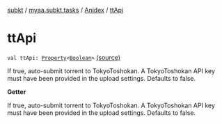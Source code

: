 [subkt](../../index.md) / [myaa.subkt.tasks](../index.md) / [Anidex](index.md) / [ttApi](./tt-api.md)

# ttApi

`val ttApi: `[`Property`](https://docs.gradle.org/current/javadoc/org/gradle/api/provider/Property.html)`<`[`Boolean`](https://kotlinlang.org/api/latest/jvm/stdlib/kotlin/-boolean/index.html)`>` [(source)](https://github.com/Myaamori/SubKt/blob/0.1.10/src/main/kotlin/myaa/subkt/tasks/tasks.kt#L1196)

If true, auto-submit torrent to TokyoToshokan.
A TokyoToshokan API key must have been provided in the upload settings.
Defaults to false.

**Getter**

If true, auto-submit torrent to TokyoToshokan.
A TokyoToshokan API key must have been provided in the upload settings.
Defaults to false.

